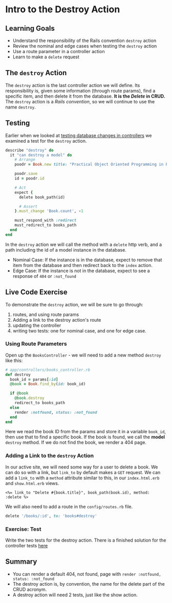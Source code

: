 # Intro to the Destroy Action

## Learning Goals

- Understand the responsibility of the Rails convention `destroy` action
- Review the nominal and edge cases when testing the `destroy` action
- Use a route parameter in a controller action
- Learn to make a `delete` request

## The `destroy` Action

The `destroy` action is the last controller action we will define. Its responsibility is, given some information (through route params), find a specific item, and then delete it from the database. **It is the _Delete_ in CRUD.** The `destroy` action is a _Rails convention_, so we will continue to use the name `destroy`.

## Testing

Earlier when we looked at [testing database changes in controllers](`./testing-db-in-controllers.ms`) we examined a test for the `destroy` action.  

```ruby
describe "destroy" do
  it "can destroy a model" do
    # Arrange
    poodr = Book.new title: "Practical Object Oriented Programming in Ruby", author: "Sandi Metz"

    poodr.save
    id = poodr.id

    # Act
    expect {
      delete book_path(id)

      # Assert
    }.must_change 'Book.count', -1

    must_respond_with :redirect
    must_redirect_to books_path
  end
end
```

In the `destroy` action we will call the method with a `delete` http verb, and a path including the id of a model instance in the database.

- Nominal Case: If the instance is in the database, expect to remove that item from the database and then redirect back to the `index` action.
- Edge Case: If the instance is not in the database, expect to see a response of `404` or `:not_found`

## Live Code Exercise

To demonstrate the `destroy` action, we will be sure to go through:

1. routes, and using route params
1. Adding a link to the destroy action's route
1. updating the controller
1. writing two tests: one for nominal case, and one for edge case.

### Using Route Parameters

Open up the `BooksController` - we will need to add a new method `destroy` like this:

```ruby
# app/controllers/books_controller.rb
def destroy
  book_id = params[:id]
  @book = Book.find_by(id: book_id)

  if @book
    @book.destroy
    redirect_to books_path
  else
    render :notfound, status: :not_found
  end
end
```

Here we read the book ID from the params and store it in a variable `book_id`, then use that to find a specific book.  If the book is found, we call the **model** `destroy` method.  If we do not find the book, we render a 404 page.  

### Adding a Link to the `destroy` Action

In our active site, we will need some way for a user to delete a book.  We can do so with a link, but `link_to` by default makes a `GET` request.  We can add a `link_to` with a `method` attribute similar to this, in our `index.html.erb` and `show.html.erb` views.

```erb
<%= link_to "Delete #{book.title}", book_path(book.id), method: :delete %>
```

We will also need to add a route in the `config/routes.rb` file.

```ruby
delete '/books/:id', to: 'books#destroy'
```

### Exercise: Test

Write the two tests for the destroy action. There is a finished solution for the controller tests [here](code_samples/destroy_controller_test.rb)

## Summary

- You can render a default 404, not found, page with `render :notfound, status: :not_found`
- The destroy action is, by convention, the name for the delete part of the CRUD acronym.
- A destroy action will need 2 tests, just like the show action.  
